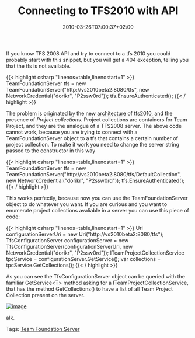 ﻿---
title: "Connecting to TFS2010 with API"
description: ""
date: 2010-03-26T07:00:37+02:00
draft: false
tags: [Team Foundation Server]
categories: [Tfs]
---
If you know TFS 2008 API and try to connect to a tfs 2010 you could probably start with this snippet, but you will get a 404 exception, telling you that the tfs is not available.

{{< highlight csharp "linenos=table,linenostart=1" >}}
TeamFoundationServer tfs = new TeamFoundationServer("http://vs2010beta2:8080/tfs",
new NetworkCredential("dorikr", "P2ssw0rd"));
tfs.EnsureAuthenticated();
{{< / highlight >}}

The problem is originated by the new [architecture](http://blogs.msdn.com/bharry/archive/2009/04/19/team-foundation-server-2010-key-concepts.aspx) of tfs2010, and the presence of *Project collections*. Project collections are containers for Team Project, and they are the analogue of a TFS2008 server. The above code cannot work, because you are trying to connect with a TeamFoundationServer object to a tfs that contains a certain number of project collection. To make it work you need to change the server string passed to the constructor in this way

{{< highlight csharp "linenos=table,linenostart=1" >}}
TeamFoundationServer tfs = new TeamFoundationServer("http://vs2010beta2:8080/tfs/DefaultCollection",
new NetworkCredential("dorikr", "P2ssw0rd"));
tfs.EnsureAuthenticated();
{{< / highlight >}}

This works perfectly, because now you can use the TeamFoundationServer object to do whatever you want. If you are curious and you want to enumerate project collections avaliable in a server you can use this piece of code:

{{< highlight csharp "linenos=table,linenostart=1" >}}
Uri configurationServerUri = new Uri("http://vs2010beta2:8080/tfs");
TfsConfigurationServer configurationServer =
new TfsConfigurationServer(configurationServerUri, new NetworkCredential("dorikr", "P2ssw0rd"));
ITeamProjectCollectionService tpcService = configurationServer.GetService<ITeamProjectCollectionService>();
var collections = tpcService.GetCollections();
{{< / highlight >}}

As you can see the TfsConfigurationServer object can be queried with the familiar GetService&lt;T&gt; method asking for a ITeamProjectCollectionService, that has the method GetCollections() to have a list of all Team Project Collection present on the server.

[![image](https://www.codewrecks.com/blog/wp-content/uploads/2010/03/image_thumb16.png "image")](https://www.codewrecks.com/blog/wp-content/uploads/2010/03/image16.png)

alk.

Tags: [Team Foundation Server](http://technorati.com/tag/Team%20Foundation%20Server)
